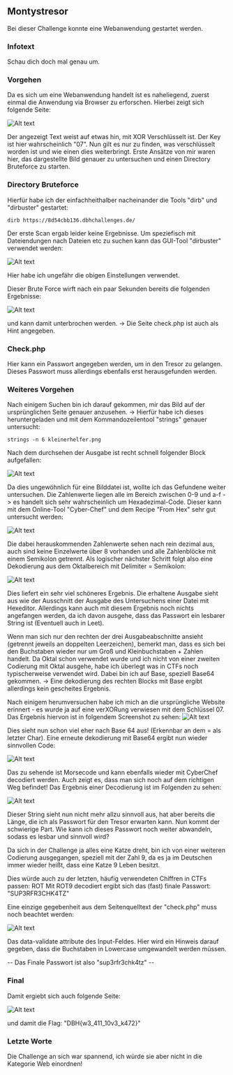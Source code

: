 ## Montystresor
Bei dieser Challenge konnte eine Webanwendung gestartet werden.

### Infotext
Schau dich doch mal genau um.

### Vorgehen
Da es sich um eine Webanwendung handelt ist es naheliegend, zuerst einmal die Anwendung via Browser zu erforschen. Hierbei zeigt sich folgende Seite:

![Alt text](Images/image.png)

Der angezeigt Text weist auf etwas hin, mit XOR Verschlüsselt ist. Der Key ist hier wahrscheinlich "07". Nun gilt es nur zu finden, was verschlüsselt worden ist und wie einen dies weiterbringt. 
Erste Ansätze von mir waren hier, das dargestellte Bild genauer zu untersuchen und einen Directory Bruteforce zu starten.

### Directory Bruteforce
Hierfür habe ich der einfachheithalber nacheinander die Tools "dirb" und "dirbuster" gestartet:
```
dirb https://8d54cbb136.dbhchallenges.de/
```
Der erste Scan ergab leider keine Ergebnisse.
Um speziefisch mit Dateiendungen nach Dateien etc zu suchen kann das GUI-Tool "dirbuster" verwendet werden:

![Alt text](Images/image-1.png)

Hier habe ich ungefähr die obigen Einstellungen verwendet.

Dieser Brute Force wirft nach ein paar Sekunden bereits die folgenden Ergebnisse:

![Alt text](Images/image-2.png)

und kann damit unterbrochen werden.
-> Die Seite check.php ist auch als Hint angegeben.

### Check.php
Hier kann ein Passwort angegeben werden, um in den Tresor zu gelangen. Dieses Passwort muss allerdings ebenfalls erst herausgefunden werden.

### Weiteres Vorgehen
Nach einigem Suchen bin ich darauf gekommen, mir das Bild auf der ursprünglichen Seite genauer anzusehen.
-> Hierfür habe ich dieses heruntergeladen und mit dem Kommandozeilentool "strings" genauer untersucht:
```
strings -n 6 kleinerhelfer.png
```
Nach dem durchsehen der Ausgabe ist recht schnell folgender Block aufgefallen:

![Alt text](Images/image-3.png)

Da dies ungewöhnlich für eine Bilddatei ist, wollte ich das Gefundene weiter untersuchen.
Die Zahlenwerte liegen alle im Bereich zwischen 0-9 und a-f -> es handelt sich sehr wahrscheinlich um Hexadezimal-Code.
Dieser kann mit dem Online-Tool "Cyber-Chef" und dem Recipe "From Hex" sehr gut untersucht werden:

![Alt text](Images/image-4.png)

Die dabei herauskommenden Zahlenwerte sehen nach rein dezimal aus, auch sind keine Einzelwerte über 8 vorhanden und alle Zahlenblöcke mit einem Semikolon getrennt.
Als logischer nächster Schritt folgt also eine Dekodierung aus dem Oktalbereich mit Delimiter = Semikolon:

![Alt text](Images/image-5.png)

Dies liefert ein sehr viel schöneres Ergebnis.
Die erhaltene Ausgabe sieht aus wie der Ausschnitt der Ausgabe des Untersuchens einer Datei mit Hexeditor. Allerdings kann auch mit diesem Ergebnis noch nichts angefangen werden, da ich davon ausgehe, dass das Passwort ein lesbarer String ist (Eventuell auch in Leet).

Wenn man sich nur den rechten der drei Ausgabeabschnitte ansieht (getrennt jeweils an doppelten Leerzeichen), bemerkt man, dass es sich bei den Buchstaben wieder nur um Groß und Kleinbuchstaben + Zahlen handelt. Da Oktal schon verwendet wurde und ich nicht von einer zweiten Codierung mit Oktal ausgehe, habe ich überlegt was in CTFs noch typischerweise verwendet wird. Dabei bin ich auf Base, speziell Base64 gekommen. 
-> Eine dekodierung des rechten Blocks mit Base ergibt allerdings kein gescheites Ergebnis.

Nach einigem herumversuchen habe ich mich an die ursprüngliche Website erinnert - es wurde ja auf eine verXORung verwiesen mit dem Schlüssel 07.
Das Ergebnis hiervon ist in folgendem Screenshot zu sehen:
![Alt text](Images/image-7.png)

Dies sieht nun schon viel eher nach Base 64 aus! (Erkennbar an dem = als letzter Char).
Eine erneute dekodierung mit Base64 ergibt nun wieder sinnvollen Code:

![Alt text](Images/image-8.png)

Das zu sehende ist Morsecode und kann ebenfalls wieder mit CyberChef decodiert werden. Auch zeigt es, dass man sich noch auf dem richtigen Weg befindet!
Das Ergebnis einer Decodierung ist im Folgenden zu sehen: 

![Alt text](Images/image-9.png)

Dieser String sieht nun nicht mehr allzu sinnvoll aus, hat aber bereits die Länge, die ich als Passwort für den Tresor erwarten kann. 
Nun kommt der schwierige Part. Wie kann ich dieses Passwort noch weiter abwandeln, sodass es lesbar und sinnvoll wird?

Da sich in der Challenge ja alles eine Katze dreht, bin ich von einer weiteren Codierung ausgegangen, speziell mit der Zahl 9, da es ja im Deutschen immer wieder heißt, dass eine Katze 9 Leben besitzt. 

Dies würde auch zu der letzten, häufig verwendeten Chiffren in CTFs passen: ROT
Mit ROT9 decodiert ergibt sich das (fast) finale Passwort:
"SUP3RFR3CHK4TZ"

Eine einzige gegebenheit aus dem Seitenquelltext der "check.php" muss noch beachtet werden:

![Alt text](Images/image-10.png)

Das data-validate attribute des Input-Feldes. Hier wird ein Hinweis darauf gegeben, dass die Buchstaben in Lowercase umgewandelt werden müssen.

-- Das Finale Passwort ist also "sup3rfr3chk4tz" --

### Final
Damit ergiebt sich auch folgende Seite:

![Alt text](Images/image-11.png)

und damit die Flag:
"DBH{w3_411_10v3_k472}"

### Letzte Worte
Die Challenge an sich war spannend, ich würde sie aber nicht in die Kategorie Web einordnen!



